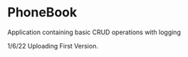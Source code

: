 # PhoneBook
Application containing basic CRUD operations with logging

1/6/22 Uploading First Version.
